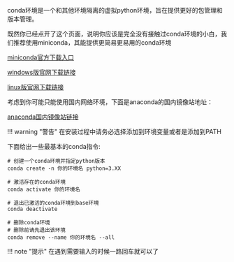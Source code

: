 conda环境是一个和其他环境隔离的虚拟python环境，旨在提供更好的包管理和版本管理。

既然你已经点开了这个页面，说明你应该是完全没有接触过conda环境的小白，我们推荐使用miniconda，其能提供更简易更易用的conda环境

[miniconda官方下载入口](https://docs.anaconda.com/free/miniconda/)

[windows版官网下载链接](https://repo.anaconda.com/miniconda/Miniconda3-latest-Windows-x86_64.exe)

[linux版官网下载链接](https://repo.anaconda.com/miniconda/Miniconda3-latest-Linux-x86_64.sh)

考虑到你可能只能使用国内网络环境，下面是anaconda的国内镜像站地址：

[anaconda国内镜像站链接](https://mirrors.tuna.tsinghua.edu.cn/anaconda/archive/)

!!! warning "警告"
    在安装过程中请务必选择添加到环境变量或者是添加到PATH

下面给出一些最基本的conda指令:
```
# 创建一个conda环境并指定python版本
conda create -n 你的环境名 python=3.XX

# 激活存在的conda环境
conda activate 你的环境名

# 退出已激活的conda环境到base环境
conda deactivate

# 删除conda环境
# 删除前请先退出该环境
conda remove --name 你的环境名 --all
```
!!! note "提示"
    在遇到需要输入的时候一路回车就可以了